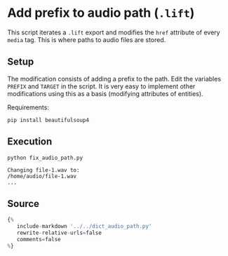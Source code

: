 # Add prefix to audio path (`.lift`)
This script iterates a `.lift` export and modifies the `href` attribute of every `media` tag.
This is where paths to audio files are stored.

## Setup
The modification consists of adding a prefix to the path.
Edit the variables `PREFIX` and `TARGET` in the script.
It is very easy to implement other modifications using this as a basis (modifying attributes of entities).

Requirements:

```shell
pip install beautifulsoup4
```

## Execution
```shell
python fix_audio_path.py

Changing file-1.wav to:
/home/audio/file-1.wav
...
```

## Source
```python
{%
   include-markdown '../../dict_audio_path.py'
   rewrite-relative-urls=false
   comments=false
%}
```